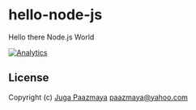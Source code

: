 # hello-node-js

Hello there Node.js World

[![Analytics](https://ga-beacon.appspot.com/UA-2643697-15/hello-node-js/index?flat)](https://github.com/igrigorik/ga-beacon)

## License

Copyright (c) [Juga Paazmaya](http://paazmaya.fi) <paazmaya@yahoo.com>
